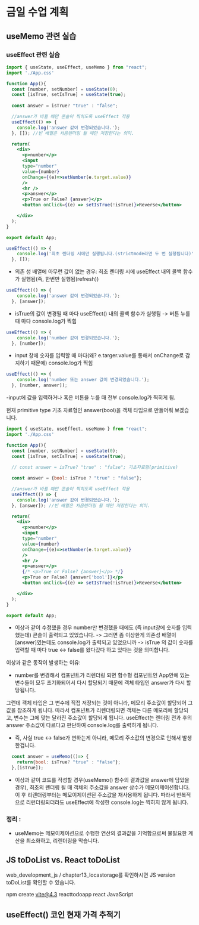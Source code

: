 # 금일 수업 계획
## useMemo 관련 실습
### useEffect 관련 실습
```jsx
import { useState, useEffect, useMemo } from "react";
import './App.css'

function App(){
  const [number, setNumber] = useState(0);
  const [isTrue, setIsTrue] = useState(true);
  
  const answer = isTrue? "true" : "false";

  //answer가 바뀔 때만 콘솔이 찍히도록 useEffect 적용
  useEffect(() => {
    console.log('answer 값이 변경되었습니다.');
  }, []); //빈 배열은 처음렌더링 될 때만 저장한다는 의미. 

  return(
    <div>
      <p>number</p>
      <input 
      type="number"
      value={number}
      onChange={(e)=>setNumber(e.target.value)} 
      />
      <hr />
      <p>answer</p>
      <p>True or False? {answer}</p>
      <button onClick={(e) => setIsTrue(!isTrue)}>Reverse</button>

    </div>
  );
}

export default App;
```

```jsx
useEffect(() => {
    console.log('최초 렌더링 시에만 실행됩니다.(strictmode라면 두 번 실행됩니다)');
  }, []); 
```

  - 의존 성 배열에 아무런 값이 없는 경우: 최초 렌더링 시에 useEffect 내의 콜백 함수가 실행됨(즉, 한번만 실행됨(refresh))

```jsx
useEffect(() => {
    console.log('answer 값이 변경되었습니다.');
  }, [answer]);
```
- isTrue의 값이 변경될 때 마다 useEffect() 내의 콜백 함수가 실행됨 -> 버튼 누를 때 마다 console.log가 찍힘

```jsx
useEffect(() => {
    console.log('number 값이 변경되었습니다.');
  }, [number]);
```
- input 창에 숫자를 입력할 때 마다(왜? e.targer.value를 통해서 onChange로 감지하기 때문에) console.log가 찍힘

```jsx
useEffect(() => {
    console.log('number 또는 answer 값이 변경되었습니다.');
  }, [number, answer]); 
```
-input에 값을 입력하거나 혹은 버튼을 누를 때 전부 console.log가 찍히게 됨.

현재 primitive type 기초 자료형인 answer(bool)을 객체 타입으로 만들어줘 보겠습니다. 

```jsx
import { useState, useEffect, useMemo } from "react";
import './App.css'

function App(){
  const [number, setNumber] = useState(0);
  const [isTrue, setIsTrue] = useState(true);
  
  // const answer = isTrue? "true" : "false"; 기초자료형(primitive)

  const answer = {bool: isTrue ? "true" : "false"};

  //answer가 바뀔 때만 콘솔이 찍히도록 useEffect 적용
  useEffect(() => {
    console.log('answer 값이 변경되었습니다.');
  }, [answer]); //빈 배열은 처음렌더링 될 때만 저장한다는 의미. 

  return(
    <div>
      <p>number</p>
      <input 
      type="number"
      value={number}
      onChange={(e)=>setNumber(e.target.value)} 
      />
      <hr />
      <p>answer</p>
      {/* <p>True or False? {answer}</p> */}
      <p>True or False? {answer['bool']}</p>
      <button onClick={(e) => setIsTrue(!isTrue)}>Reverse</button>

    </div>
  );
}

export default App;
```

-  이상과 같이 수정했을 경우 number만 변경했을 때에도 (즉 input창에 숫자를 입력했는데) 콘솔이 출력되고 있었습니다. 
-> 그러면 좀 이상한게 의존성 배열이 [answer]였는데도 console.log가 출력되고 있었으니까
-> isTrue 의 값이 숫자를 입력할 때 마다 true <-> false를 왔다갔다 하고 있다는 것을 의미합니다. 

이상과 같은 동작이 발생하는 이유: 
- number를 변경해서 컴포넌트가 리렌더링 되면 함수형 컴포넌트인 App안에 있는 변수들이 모두 초기화되어서 다시 할당되기 때문에 객체 타입인 answer가 다시 할당됩니다. 

그런데 객체 타입은 그 변수에 직접 저장되는 것이 아니라, 메모리 주소값이 할당되어 그 값을 참조하게 됩니다. 따라서 컴포넌트가 리렌더링되면 객체는 다른 메모리에 할당되고, 변수는 그에 맞는 달라진 주소값이 할당되게 됩니다. useEffect는 렌더링 전과 후의 answer 주소값이 다르다고 판단하여 console.log를 출력하게 됩니다. 

- 즉, 사실 true <-> false가 변하는게 아니라, 메모리 주소값의 변경으로 인해서 발생한겁니다. 

```jsx
  const answer = useMemo(()=> {
    return{bool: isTrue? "true" : "false"};
  },[isTrue]);
```
- 이상과 같이 코드를 작성할 경우(useMemo() 함수의 결과값을 answer에 담았을 경우), 최초의 렌더링 될 때 객체의 주소값을 answer 상수가 메모이제이션합니다. 이 후 리렌더링부터는 메모이제이션된 주소값을 재사용하게 됩니다. 따라서 반복적으로 리런더링되더라도 useEffect에 작성한 console.log는 찍히지 않게 됩니다. 

### 정리 :
- useMemo는 메모이제이션으로 수행한 연산의 결과값을 기억함으로써 불필요한 계산을 최소화하고, 리렌더링을 막습니다. 


## JS toDoList vs. React toDoList

web_development_js / chapter13_locastorage를 확인하시면 JS version toDoList를 확인할 수 있습니다. 

npm create vite@4.3
reacttodoapp
react
JavaScript

## useEffect() 코인 현재 가격 추적기
